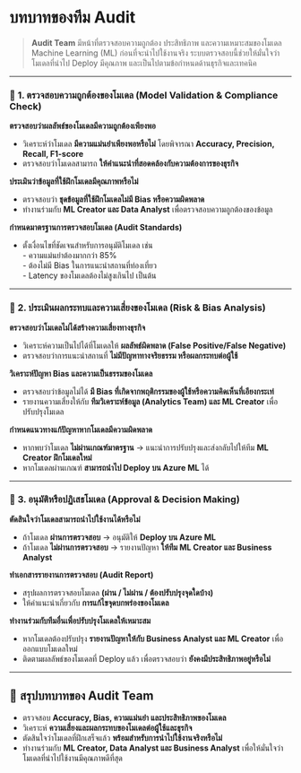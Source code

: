 # บทบาทของทีม Audit

> **Audit Team** มีหน้าที่ตรวจสอบความถูกต้อง ประสิทธิภาพ และความเหมาะสมของโมเดล Machine Learning (ML) ก่อนที่จะนำไปใช้งานจริง ระบบตรวจสอบนี้ช่วยให้มั่นใจว่าโมเดลที่นำไป Deploy มีคุณภาพ และเป็นไปตามข้อกำหนดด้านธุรกิจและเทคนิค

***

### 🔹 **1. ตรวจสอบความถูกต้องของโมเดล (Model Validation & Compliance Check)**

**ตรวจสอบว่าผลลัพธ์ของโมเดลมีความถูกต้องเพียงพอ**

* วิเคราะห์ว่าโมเดล **มีความแม่นยำเพียงพอหรือไม่** โดยพิจารณา **Accuracy, Precision, Recall, F1-score**
* ตรวจสอบว่าโมเดลสามารถ **ให้คำแนะนำที่สอดคล้องกับความต้องการของธุรกิจ**

**ประเมินว่าข้อมูลที่ใช้ฝึกโมเดลมีคุณภาพหรือไม่**

* ตรวจสอบว่า **ชุดข้อมูลที่ใช้ฝึกโมเดลไม่มี Bias หรือความผิดพลาด**
* ทำงานร่วมกับ **ML Creator และ Data Analyst** เพื่อตรวจสอบความถูกต้องของข้อมูล

**กำหนดมาตรฐานการตรวจสอบโมเดล (Audit Standards)**

* ตั้งเงื่อนไขที่ชัดเจนสำหรับการอนุมัติโมเดล เช่น \
  \- ความแม่นยำต้องมากกว่า 85%\
  \- ต้องไม่มี Bias ในการแนะนำสถานที่ท่องเที่ยว\
  \- Latency ของโมเดลต้องไม่สูงเกินไป เป็นต้น

***

### 🔹 **2. ประเมินผลกระทบและความเสี่ยงของโมเดล (Risk & Bias Analysis)**

**ตรวจสอบว่าโมเดลไม่ได้สร้างความเสี่ยงทางธุรกิจ**

* วิเคราะห์ความเป็นไปได้ที่โมเดลให้ **ผลลัพธ์ผิดพลาด (False Positive/False Negative)**
* ตรวจสอบว่าการแนะนำสถานที่ **ไม่มีปัญหาทางจริยธรรม หรือผลกระทบต่อผู้ใช้**

**วิเคราะห์ปัญหา Bias และความเป็นธรรมของโมเดล**

* ตรวจสอบว่าข้อมูลไม่ได้ **มี Bias ที่เกิดจากพฤติกรรมของผู้ใช้หรือความคิดเห็นที่เอียงกระเท่**
* รายงานความเสี่ยงให้กับ **ทีมวิเคราะห์ข้อมูล (Analytics Team) และ ML Creator** เพื่อปรับปรุงโมเดล

**กำหนดแนวทางแก้ปัญหาหากโมเดลมีความผิดพลาด**

* หากพบว่าโมเดล **ไม่ผ่านเกณฑ์มาตรฐาน** → แนะนำการปรับปรุงและส่งกลับไปให้ทีม **ML Creator ฝึกโมเดลใหม่**
* หากโมเดลผ่านเกณฑ์ **สามารถนำไป Deploy บน Azure ML** ได้

***

### 🔹 **3. อนุมัติหรือปฏิเสธโมเดล (Approval & Decision Making)**

**ตัดสินใจว่าโมเดลสามารถนำไปใช้งานได้หรือไม่**

* ถ้าโมเดล **ผ่านการตรวจสอบ** → อนุมัติให้ **Deploy บน Azure ML**
* ถ้าโมเดล **ไม่ผ่านการตรวจสอบ** → รายงานปัญหา **ให้ทีม ML Creator และ Business Analyst**

**ทำเอกสารรายงานการตรวจสอบ (Audit Report)**

* สรุปผลการตรวจสอบโมเดล **(ผ่าน / ไม่ผ่าน / ต้องปรับปรุงจุดใดบ้าง)**
* ให้คำแนะนำเกี่ยวกับ **การแก้ไขจุดบกพร่องของโมเดล**

**ทำงานร่วมกับทีมอื่นเพื่อปรับปรุงโมเดลให้เหมาะสม**

* หากโมเดลต้องปรับปรุง **รายงานปัญหาให้กับ Business Analyst และ ML Creator** เพื่อออกแบบโมเดลใหม่
* ติดตามผลลัพธ์ของโมเดลที่ Deploy แล้ว เพื่อตรวจสอบว่า **ยังคงมีประสิทธิภาพอยู่หรือไม่**

***

## 🎯 **สรุปบทบาทของ Audit Team**

* ตรวจสอบ **Accuracy, Bias, ความแม่นยำ และประสิทธิภาพของโมเดล**
* วิเคราะห์ **ความเสี่ยงและผลกระทบของโมเดลต่อผู้ใช้และธุรกิจ**
* ตัดสินใจว่าโมเดลที่ฝึกเสร็จแล้ว **พร้อมสำหรับการนำไปใช้งานจริงหรือไม่**
* ทำงานร่วมกับ **ML Creator, Data Analyst และ Business Analyst** เพื่อให้มั่นใจว่าโมเดลที่นำไปใช้งานมีคุณภาพดีที่สุด
